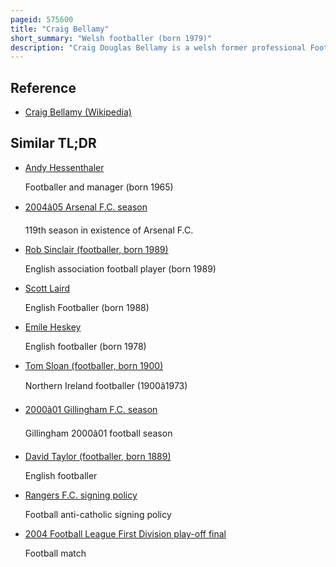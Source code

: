 ```yaml
---
pageid: 575600
title: "Craig Bellamy"
short_summary: "Welsh footballer (born 1979)"
description: "Craig Douglas Bellamy is a welsh former professional Footballer who played as a Forward and is currently an Assistant Manager at premier league Side Burnley. Bellamy was born in Cardiff and began his senior playing Career with norwich City where he made his professional Debut in 1996. He signed for Premier League Side Coventry City in 2000, breaking the Club's Record Transfer Fee, but suffered Relegation in his only Season. He joined newcastle united in the following Year where he helped the Club achieve two top-four Finishes during a four-year Spell. Bellamy fell out with manager Graeme Souness in 2005 and spent the latter part of the 2004–05 season on loan at Celtic, where he won the Scottish Cup."
---
```


## Reference

- [Craig Bellamy (Wikipedia)](https://en.wikipedia.org/?curid=575600)

## Similar TL;DR

- [Andy Hessenthaler](/tldr/en/andy-hessenthaler)

  Footballer and manager (born 1965)

- [2004â05 Arsenal F.C. season](/tldr/en/200405-arsenal-fc-season)

  119th season in existence of Arsenal F.C.

- [Rob Sinclair (footballer, born 1989)](/tldr/en/rob-sinclair-footballer-born-1989)

  English association football player (born 1989)

- [Scott Laird](/tldr/en/scott-laird)

  English Footballer (born 1988)

- [Emile Heskey](/tldr/en/emile-heskey)

  English footballer (born 1978)

- [Tom Sloan (footballer, born 1900)](/tldr/en/tom-sloan-footballer-born-1900)

  Northern Ireland footballer (1900â1973)

- [2000â01 Gillingham F.C. season](/tldr/en/200001-gillingham-fc-season)

  Gillingham 2000â01 football season

- [David Taylor (footballer, born 1889)](/tldr/en/david-taylor-footballer-born-1889)

  English footballer

- [Rangers F.C. signing policy](/tldr/en/rangers-fc-signing-policy)

  Football anti-catholic signing policy

- [2004 Football League First Division play-off final](/tldr/en/2004-football-league-first-division-play-off-final)

  Football match
